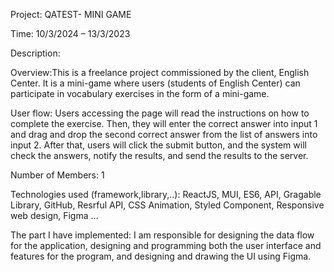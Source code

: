 Project: QATEST- MINI GAME 

Time: 10/3/2024 – 13/3/2023 

Description:

Overview:This is a freelance project commissioned by the client, English Center. It is a mini-game where users (students of English Center) can participate in vocabulary exercises in the form of a mini-game.

User flow: 
Users accessing the page will read the instructions on how to complete the exercise. 
Then, they will enter the correct answer into input 1 and drag and drop the second correct answer from the list of answers into input 2. 
After that, users will click the submit button, and the system will check the answers, notify the results, and send the results to the server.

Number of Members: 1

Technologies used (framework,library,..): ReactJS, MUI, ES6, API, Gragable Library, GitHub, Resrful API, CSS Animation, Styled Component, Responsive web design, Figma …

The part I have implemented: I am responsible for designing the data flow for the application, designing and programming both the user interface and features for the program, and designing and drawing the UI using Figma.

